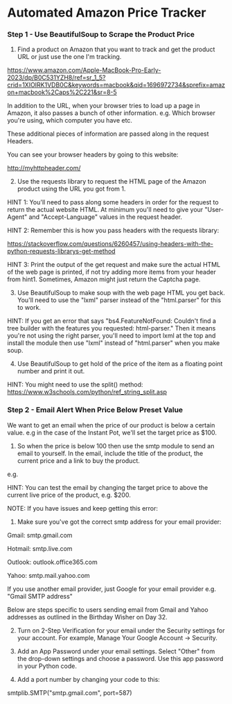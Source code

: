 
# Automated Amazon Price Tracker
### Step 1 - Use BeautifulSoup to Scrape the Product Price
 1. Find a product on Amazon that you want to track and get the product URL or just use the one I'm tracking.

https://www.amazon.com/Apple-MacBook-Pro-Early-2023/dp/B0C531YZH8/ref=sr_1_5?crid=1XIOIRK1VDB0C&keywords=macbook&qid=1696972734&sprefix=amazon+macbook%2Caps%2C221&sr=8-5

In addition to the URL, when your browser tries to load up a page in Amazon, it also passes a bunch of other information. e.g. Which browser you're using, which computer you have etc.

These additional pieces of information are passed along in the request Headers.

You can see your browser headers by going to this website:

http://myhttpheader.com/

2. Use the requests library to request the HTML page of the Amazon product using the URL you got from 1.

HINT 1: You'll need to pass along some headers in order for the request to return the actual website HTML. At minimum you'll need to give your "User-Agent" and "Accept-Language" values in the request header.


HINT 2: Remember this is how you pass headers with the requests library:

https://stackoverflow.com/questions/6260457/using-headers-with-the-python-requests-librarys-get-method

HINT 3: Print the output of the get request and make sure the actual HTML of the web page is printed, if not try adding more items from your header from hint1. Sometimes, Amazon might just return the Captcha page.


3. Use BeautifulSoup to make soup with the web page HTML you get back. You'll need to use the "lxml" parser instead of the "html.parser" for this to work.



HINT: If you get an error that says "bs4.FeatureNotFound: Couldn't find a tree builder with the features you requested: html-parser." Then it means you're not using the right parser, you'll need to import lxml at the top and install the module then use "lxml" instead of "html.parser" when you make soup.



4. Use BeautifulSoup to get hold of the price of the item as a floating point number and print it out.

HINT: You might need to use the split() method: https://www.w3schools.com/python/ref_string_split.asp

### Step 2 - Email Alert When Price Below Preset Value
We want to get an email when the price of our product is below a certain value. e.g in the case of the Instant Pot, we'll set the target price as $100.

1. So when the price is below 100 then use the smtp module to send an email to yourself. In the email, include the title of the product, the current price and a link to buy the product.

e.g.


HINT: You can test the email by changing the target price to above the current live price of the product, e.g. $200.





NOTE: If you have issues and keep getting this error:


1. Make sure you've got the correct smtp address for your email provider:

Gmail: smtp.gmail.com

Hotmail: smtp.live.com

Outlook: outlook.office365.com

Yahoo: smtp.mail.yahoo.com

If you use another email provider, just Google for your email provider e.g. "Gmail SMTP address"





Below are steps specific to users sending email from Gmail and Yahoo addresses as outlined in the Birthday Wisher on Day 32.


2. Turn on 2-Step Verification for your email under the Security settings for your account. For example, Manage Your Google Account -> Security.


3. Add an App Password under your email settings. Select "Other" from the drop-down settings and choose a password. Use this app password in your Python code.


4. Add a port number by changing your code to this:

smtplib.SMTP("smtp.gmail.com", port=587)
